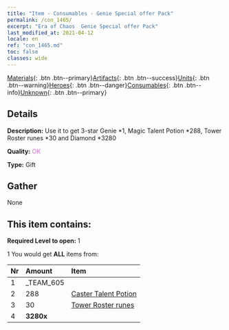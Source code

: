 ```yaml
---
title: "Item - Consumables - Genie Special offer Pack"
permalink: /con_1465/
excerpt: "Era of Chaos  Genie Special offer Pack"
last_modified_at: 2021-04-12
locale: en
ref: "con_1465.md"
toc: false
classes: wide
---
```

 [Materials](/){: .btn .btn--primary}[Artifacts](/Artifacts/){: .btn .btn--success}[Units](/Units/){: .btn .btn--warning}[Heroes](/Heroes/){: .btn .btn--danger}[Consumables](/Consumables/){: .btn .btn--info}[Unknown](/Unknown/){: .btn .btn--primary}

## Details
 **Description:** Use it to get 3-star Genie *1, Magic Talent Potion *288, Tower Roster runes *30 and Diamond *3280

 **Quality:** <span style="color: #DA70D6">OK</span>

 **Type:** Gift

## Gather

  None

## This item contains:

 **Required Level to open:** 1

 1 You would get **ALL** items  from:

  | Nr | Amount |     Item    |
  |:---|:-------|:------------|
  | 1 | _TEAM_605 | 
  | 2 | 288 | [Caster Talent Potion](/Items/con_790/) | 
  | 3 | 30 | [Tower Roster runes](/Items/con_785/) | 
  | 4 |  **3280x** | <i class="fas fa-gem"/> |  | 
